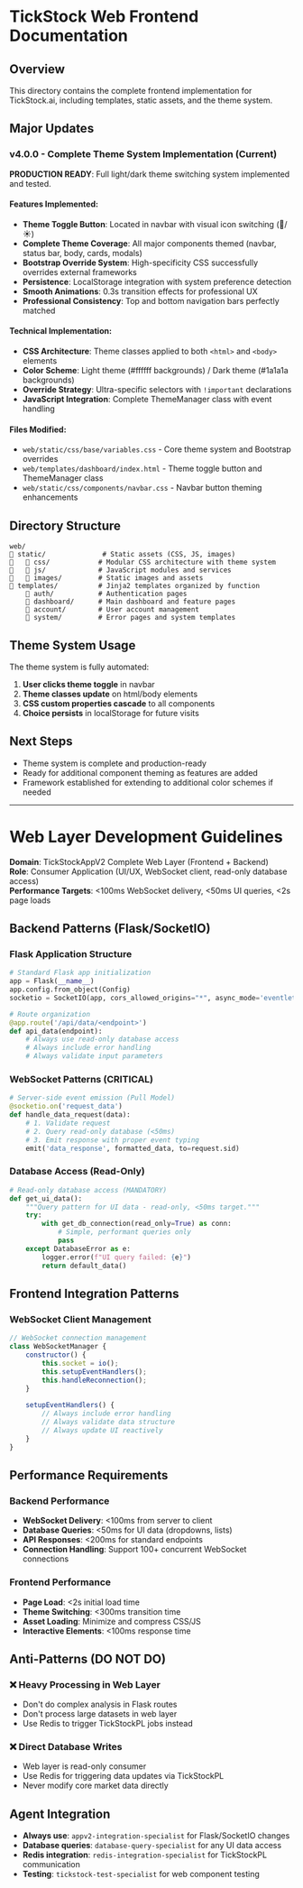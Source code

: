 # TickStock Web Frontend Documentation

## Overview
This directory contains the complete frontend implementation for TickStock.ai, including templates, static assets, and the theme system.

## Major Updates

### v4.0.0 - Complete Theme System Implementation (Current)
**PRODUCTION READY**: Full light/dark theme switching system implemented and tested.

#### Features Implemented:
- **Theme Toggle Button**: Located in navbar with visual icon switching (🌙/☀️)
- **Complete Theme Coverage**: All major components themed (navbar, status bar, body, cards, modals)
- **Bootstrap Override System**: High-specificity CSS successfully overrides external frameworks
- **Persistence**: LocalStorage integration with system preference detection
- **Smooth Animations**: 0.3s transition effects for professional UX
- **Professional Consistency**: Top and bottom navigation bars perfectly matched

#### Technical Implementation:
- **CSS Architecture**: Theme classes applied to both `<html>` and `<body>` elements
- **Color Scheme**: Light theme (#ffffff backgrounds) / Dark theme (#1a1a1a backgrounds)
- **Override Strategy**: Ultra-specific selectors with `!important` declarations
- **JavaScript Integration**: Complete ThemeManager class with event handling

#### Files Modified:
- `web/static/css/base/variables.css` - Core theme system and Bootstrap overrides
- `web/templates/dashboard/index.html` - Theme toggle button and ThemeManager class
- `web/static/css/components/navbar.css` - Navbar button theming enhancements

## Directory Structure
```
web/
   static/              # Static assets (CSS, JS, images)
      css/            # Modular CSS architecture with theme system
      js/             # JavaScript modules and services
      images/         # Static images and assets
   templates/          # Jinja2 templates organized by function
       auth/           # Authentication pages
       dashboard/      # Main dashboard and feature pages
       account/        # User account management
       system/         # Error pages and system templates
```

## Theme System Usage
The theme system is fully automated:
1. **User clicks theme toggle** in navbar
2. **Theme classes update** on html/body elements
3. **CSS custom properties cascade** to all components
4. **Choice persists** in localStorage for future visits

## Next Steps
- Theme system is complete and production-ready
- Ready for additional component theming as features are added
- Framework established for extending to additional color schemes if needed

---

# Web Layer Development Guidelines

**Domain**: TickStockAppV2 Complete Web Layer (Frontend + Backend)  
**Role**: Consumer Application (UI/UX, WebSocket client, read-only database access)  
**Performance Targets**: <100ms WebSocket delivery, <50ms UI queries, <2s page loads

## Backend Patterns (Flask/SocketIO)

### Flask Application Structure
```python
# Standard Flask app initialization
app = Flask(__name__)
app.config.from_object(Config)
socketio = SocketIO(app, cors_allowed_origins="*", async_mode='eventlet')

# Route organization
@app.route('/api/data/<endpoint>')
def api_data(endpoint):
    # Always use read-only database access
    # Always include error handling
    # Always validate input parameters
```

### WebSocket Patterns (CRITICAL)
```python
# Server-side event emission (Pull Model)
@socketio.on('request_data')
def handle_data_request(data):
    # 1. Validate request
    # 2. Query read-only database (<50ms)
    # 3. Emit response with proper event typing
    emit('data_response', formatted_data, to=request.sid)
```

### Database Access (Read-Only)
```python
# Read-only database access (MANDATORY)
def get_ui_data():
    """Query pattern for UI data - read-only, <50ms target."""
    try:
        with get_db_connection(read_only=True) as conn:
            # Simple, performant queries only
            pass
    except DatabaseError as e:
        logger.error(f"UI query failed: {e}")
        return default_data()
```

## Frontend Integration Patterns

### WebSocket Client Management
```javascript
// WebSocket connection management
class WebSocketManager {
    constructor() {
        this.socket = io();
        this.setupEventHandlers();
        this.handleReconnection();
    }
    
    setupEventHandlers() {
        // Always include error handling
        // Always validate data structure
        // Always update UI reactively
    }
}
```

## Performance Requirements

### Backend Performance
- **WebSocket Delivery**: <100ms from server to client
- **Database Queries**: <50ms for UI data (dropdowns, lists)
- **API Responses**: <200ms for standard endpoints
- **Connection Handling**: Support 100+ concurrent WebSocket connections

### Frontend Performance  
- **Page Load**: <2s initial load time
- **Theme Switching**: <300ms transition time
- **Asset Loading**: Minimize and compress CSS/JS
- **Interactive Elements**: <100ms response time

## Anti-Patterns (DO NOT DO)

### ❌ Heavy Processing in Web Layer
- Don't do complex analysis in Flask routes
- Don't process large datasets in web layer
- Use Redis to trigger TickStockPL jobs instead

### ❌ Direct Database Writes  
- Web layer is read-only consumer
- Use Redis for triggering data updates via TickStockPL
- Never modify core market data directly

## Agent Integration
- **Always use**: `appv2-integration-specialist` for Flask/SocketIO changes
- **Database queries**: `database-query-specialist` for any UI data access  
- **Redis integration**: `redis-integration-specialist` for TickStockPL communication
- **Testing**: `tickstock-test-specialist` for web component testing
